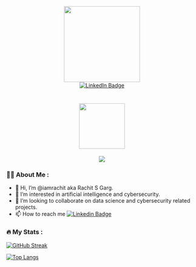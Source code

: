 <div id="header" align="center">
  <img src="https://media.giphy.com/media/dxn6fRlTIShoeBr69N/giphy.gif" width="200"/>
</div>

<div id="badges" align="center">
  <a href="https://www.linkedin.com/in/rachit-s-garg/">
    <img src="https://img.shields.io/badge/LinkedIn-hacker?style=for-the-badge&logo=linkedin&logoColor=white" alt="LinkedIn Badge"/>
  </a>
</div>

<div align="center">
  <img src="https://komarev.com/ghpvc/?username=iamrachit&style=flat-square&color=brightgreen" alt=""/>
</div>

<h1 align="center">
  <img src="https://media.giphy.com/media/KzJkzjggfGN5Py6nkT/giphy.gif" width="120px"/>
</h1>

<div align="center">
  <img src="https://media.giphy.com/media/MC6eSuC3yypCU/giphy.gif" width= auto height= auto/>
</div>

### 👨‍💻 About Me :

- 👋 Hi, I’m @iamrachit aka Rachit S Garg. 
- 👀 I’m interested in artificial intelligence and cybersecurity.
- 💞️ I’m looking to collaborate on data science and cybersecurity related projects.
- 📫 How to reach me        [![Linkedin Badge](https://img.shields.io/badge/-iamrachit-hacker?style=flat&logo=Linkedin&logoColor=white)](https://www.linkedin.com/in/rachit-s-garg/)

### :fire: My Stats :

[![GitHub Streak](http://github-readme-streak-stats.herokuapp.com?user=iamrachit&theme=hacker&hide_border=true)](https://git.io/streak-stats)

[![Top Langs](https://github-readme-stats.vercel.app/api/top-langs/?username=iamrachit&layout=compact&theme=merko)](https://github.com/anuraghazra/github-readme-stats)


<!---
iamrachit/iamrachit is a ✨ special ✨ repository because its `README.md` (this file) appears on your GitHub profile.
You can click the Preview link to take a look at your changes.
--->
